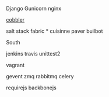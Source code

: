 
Django
Gunicorn
nginx

[cobbler](http://www.cobblerd.org/)

salt stack
fabric  *
cuisinne
paver
builbot

South

jenkins
travis
unittest2

vagrant


gevent
zmq
rabbitmq
celery



requirejs
backbonejs

